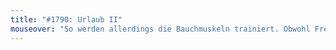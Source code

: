 ```yaml
---
title: "#1790: Urlaub II"
mouseover: "So werden allerdings die Bauchmuskeln trainiert. Obwohl Fred ja schon eine Menge hat. Also zumindest Bauch."
---
```

